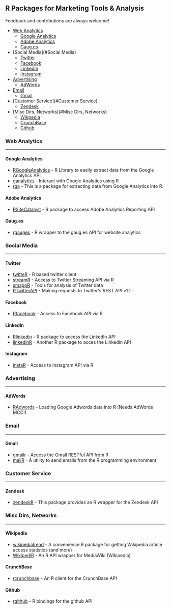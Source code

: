 ## R Packages for Marketing Tools & Analysis

Feedback and contributions are always welcome!

- [Web Analytics](#web-analytics)
    - [Google Analytics](#google-analytics)
    - [Adobe Analytics](#adobe-analytics)
    - [Gaug.es](#Gaug.es)
- [Social Media](#Social Media)
    - [Twitter](#Twitter)
    - [Facebook](#Facebook)
    - [LinkedIn](#LinkedIn)
    - [Instagram](#Instagram)
- [Advertising](#Advertising)
    - [AdWords](#RAdwords)
- [Email](#Email)
    - [Gmail](#Gmail)
- [Customer Service](#Customer Service)
    - [Zendesk](zendeskR)
- [Misc Dirs, Networks](#Misc Dirs, Networks)
    - [Wikpedia](#Wikipedia)
    - [CrunchBase](#CrunchBase)
    - [Github](#Github)

### Web Analytics
***

#### Google Analytics
* [RGoogleAnalytics](https://github.com/Tatvic/RGoogleAnalytics) - R Library to easily extract data from the Google Analytics API
* [ganalytics](https://github.com/jdeboer/ganalytics) - Interact with Google Analytics using R
* [rga](https://github.com/skardhamar/rga) - This is a package for extracting data from Google Analytics into R.

#### Adobe Analytics
* [RSiteCatalyst](https://github.com/randyzwitch/RSiteCatalyst) - R package to access Adobe Analytics Reporting API

#### Gaug.es
* [rgauges](https://github.com/ropensci/rgauges) - R wrapper to the gaug.es API for website analytics

### Social Media
***

#### Twitter
* [twitteR](https://github.com/geoffjentry/twitteR) - R based twitter client
* [streamR](https://github.com/pablobarbera/streamR) - Access to Twitter Streaming API via R
* [smappR](https://github.com/SMAPPNYU/smappR) - Tools for analysis of Twitter data
* [RTwitterAPI](https://github.com/joyofdata/RTwitterAPI) - Making requests to Twitter's REST API v1.1

#### Facebook
* [Rfacebook](https://github.com/pablobarbera/Rfacebook) - Access to Facebook API via R

#### LinkedIn
* [Rlinkedin](https://github.com/mpiccirilli/Rlinkedin) - R package to access the LinkedIn API
* [linkedinR](https://github.com/RossiLorenzo/linkedinR) - Another R package to acces the Linkedin API

#### Instagram
* [instaR](https://github.com/pablobarbera/instaR) - Access to Instagram API via R

### Advertising
***

#### AdWords
* [RAdwords](https://github.com/jburkhardt/RAdwords) - Loading Google Adwords data into R (Needs AdWords MCC!)


### Email
***

#### Gmail
* [gmailr](https://github.com/jimhester/gmailr) - Access the Gmail RESTful API from R
* [mailR](https://github.com/rpremraj/mailR) - A utility to send emails from the R programming environment 

### Customer Service
***

#### Zendesk
* [zendeskR](http://cran.r-project.org/web/packages/zendeskR/index.html) - This package provides an R wrapper for the Zendesk API

### Misc Dirs, Networks
***

#### Wikipedia
* [wikipediatrend](https://github.com/petermeissner/wikipediatrend) - A convenience R package for getting Wikipedia article access statistics (and more)
* [WikipediR](https://github.com/Ironholds/WikipediR) - An R API wrapper for MediaWiki (Wikipedia)

#### CrunchBase
* [rcrunchbase](https://github.com/tarakc02/rcrunchbase) - An R client for the CrunchBase API

#### Github
* [rgithub](https://github.com/cscheid/rgithub) - R bindings for the github API


